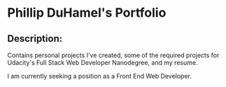Phillip DuHamel's Portfolio
===========================

## Description:
Contains personal projects I've created, some of the required projects for Udacity's Full Stack Web Developer Nanodegree, and my resume.

I am currently seeking a position as a Front End Web Developer.

